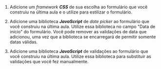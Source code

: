 1.  Adicione um  _framework_ **_CSS_** de sua escolha ao formulário que você construiu na última aula e o utilize para estilizar o formulário.

2.  Adicione uma biblioteca  **_JavaScript_** de  _date picker_ ao formulário que você construiu na última aula. Utilize essa biblioteca no campo "Data de início" do formulário. Você pode remover as validações de data que adicionou, uma vez que a biblioteca se encarregará de permitir somente datas válidas.

3.  Adicione uma biblioteca  **_JavaScript_** de validações ao formulário que você construiu na última aula. Utilize essa biblioteca para substituir as validações que você fez manualmente.
